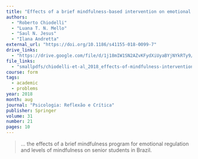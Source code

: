 ```yaml
---
title: "Effects of a brief mindfulness-based intervention on emotional regulation and levels of mindfulness in senior students"
authors:
  - "Roberto Chiodelli"
  - "Luana T. N. Mello"
  - "Saul N. Jesus"
  - "Ilana Andretta"
external_url: "https://doi.org/10.1186/s41155-018-0099-7"
drive_links:
  - "https://drive.google.com/file/d/1j18mIW1SN2AZvKFydXiUyaBYjNYkRTy9/view?usp=drivesdk"
file_links:
  - "smallpdfs/chiodelli-et-al_2018_effects-of-mindfulness-intervention.pdf"
course: form
tags:
  - academic
  - problems
year: 2018
month: aug
journal: "Psicologia: Reflexão e Crítica"
publisher: Springer
volume: 31
number: 21
pages: 10
---
```


> … the effects of a brief mindfulness program for emotional regulation and levels of mindfulness on senior students in Brazil.

